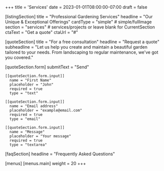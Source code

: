+++
title = 'Services'
date = 2023-01-01T08:00:00-07:00
draft = false

[listingSection]
  title = "Professional Gardening Services"
  headline = "Our Unique & Exceptional Offerings"
  cardType = "simple"    # simple/fullImage
  section = "services"           # services/projects or leave blank for CurrentSection
  ctaText = "Get a quote"
  ctaUrl = "#"

[quoteSection]
  title = "For a free consultation"
  headline = "Request a quote"
  subheadline = "Let us help you create and maintain a beautiful garden tailored to your needs. From landscaping to regular maintenance, we've got you covered."
  
  [quoteSection.form]
    submitText = "Send"

    [[quoteSection.form.input]]
      name = "First Name"
      placeholder = "John"
      required = true
      type = "text"

    [[quoteSection.form.input]]
      name = "Email address"
      placeholder = "example@email.com"
      required = true
      type = "email"

    [[quoteSection.form.input]]
      name = "Message"
      placeholder = "Your message"
      required = true
      type = "textarea"

[faqSection]
  headline = "Frequently Asked Questions"

[menus]
  [menus.main]
    weight = 20
+++
